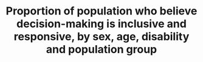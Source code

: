 ﻿---
sdg_goal: 16
layout: indicator
indicator: 16.7.2
indicator_variable: null
graph: null
graph_type_description: null
graph_status_notes: unk
variable_description: null
variable_notes: null
un_designated_tier: '3'
un_custodial_agency: UNDP
target_id: '16.7'
has_metadata: false
goal_meta_link: 'http://unstats.un.org/sdgs/files/metadata-compilation/Metadata-Goal-16.pdf'
title: >-
  Proportion  of  population  who  believe  decision-making  is  inclusive  and  responsive,  by  sex,  age,  disability  and  population  group
permalink: /16-7-2/
goal_meta_link_page: 28
indicator_name: >-
  Proportion  of  population  who  believe  decision-making  is  inclusive  and  responsive,  by  sex,  age,  disability  and  population  group
target: >-
  Ensure  responsive,  inclusive,  participatory  and  representative  decision-making  at  all  levels.
source_title: null
source_notes: null
published: true  
---